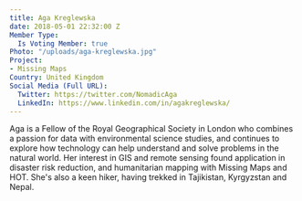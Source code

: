 ```yaml
---
title: Aga Kreglewska
date: 2018-05-01 22:32:00 Z
Member Type:
  Is Voting Member: true
Photo: "/uploads/aga-kreglewska.jpg"
Project:
- Missing Maps
Country: United Kingdom
Social Media (Full URL):
  Twitter: https://twitter.com/NomadicAga
  LinkedIn: https://www.linkedin.com/in/agakreglewska/
---
```


Aga is a Fellow of the Royal Geographical Society in London who combines a passion for data with environmental science studies, and continues to explore how technology can help understand and solve problems in the natural world. Her interest in GIS and remote sensing found application in disaster risk reduction, and humanitarian mapping with Missing Maps and HOT. She's also a keen hiker, having trekked in Tajikistan, Kyrgyzstan and Nepal.
